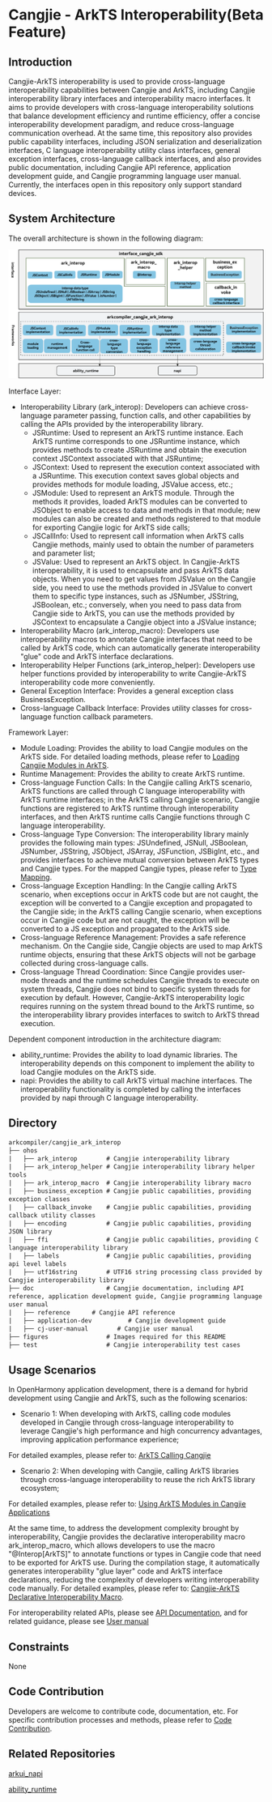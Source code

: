 # Cangjie - ArkTS Interoperability(Beta Feature)
## Introduction

Cangjie-ArkTS interoperability is used to provide cross-language interoperability capabilities between Cangjie and ArkTS, including Cangjie interoperability library interfaces and interoperability macro interfaces. It aims to provide developers with cross-language interoperability solutions that balance development efficiency and runtime efficiency, offer a concise interoperability development paradigm, and reduce cross-language communication overhead. At the same time, this repository also provides public capability interfaces, including JSON serialization and deserialization interfaces, C language interoperability utility class interfaces, general exception interfaces, cross-language callback interfaces, and also provides public documentation, including Cangjie API reference, application development guide, and Cangjie programming language user manual. Currently, the interfaces open in this repository only support standard devices.

## System Architecture

The overall architecture is shown in the following diagram:

![cangjie interop API](./figures/cangjie-interop_eng.png)

Interface Layer:

- Interoperability Library (ark_interop): Developers can achieve cross-language parameter passing, function calls, and other capabilities by calling the APIs provided by the interoperability library.
    - JSRuntime: Used to represent an ArkTS runtime instance. Each ArkTS runtime corresponds to one JSRuntime instance, which provides methods to create JSRuntime and obtain the execution context JSContext associated with that JSRuntime;
    - JSContext: Used to represent the execution context associated with a JSRuntime. This execution context saves global objects and provides methods for module loading, JSValue access, etc.;
    - JSModule: Used to represent an ArkTS module. Through the methods it provides, loaded ArkTS modules can be converted to JSObject to enable access to data and methods in that module; new modules can also be created and methods registered to that module for exporting Cangjie logic for ArkTS side calls;
    - JSCallInfo: Used to represent call information when ArkTS calls Cangjie methods, mainly used to obtain the number of parameters and parameter list;
    - JSValue: Used to represent an ArkTS object. In Cangjie-ArkTS interoperability, it is used to encapsulate and pass ArkTS data objects. When you need to get values from JSValue on the Cangjie side, you need to use the methods provided in JSValue to convert them to specific type instances, such as JSNumber, JSString, JSBoolean, etc.; conversely, when you need to pass data from Cangjie side to ArkTS, you can use the methods provided by JSContext to encapsulate a Cangjie object into a JSValue instance;
- Interoperability Macro (ark_interop_macro): Developers use interoperability macros to annotate Cangjie interfaces that need to be called by ArkTS code, which can automatically generate interoperability "glue" code and ArkTS interface declarations.
- Interoperability Helper Functions (ark_interop_helper): Developers use helper functions provided by interoperability to write Cangjie-ArkTS interoperability code more conveniently.
- General Exception Interface: Provides a general exception class BusinessException.
- Cross-language Callback Interface: Provides utility classes for cross-language function callback parameters.

Framework Layer:

- Module Loading: Provides the ability to load Cangjie modules on the ArkTS side. For detailed loading methods, please refer to [Loading Cangjie Modules in ArkTS](https://gitcode.com/openharmony-sig/arkcompiler_cangjie_ark_interop/blob/master/doc/cj-user-manual/source_en/FFI/cangjie-arkts/arkts_import_cangjie.md).
- Runtime Management: Provides the ability to create ArkTS runtime.
- Cross-language Function Calls: In the Cangjie calling ArkTS scenario, ArkTS functions are called through C language interoperability with ArkTS runtime interfaces; in the ArkTS calling Cangjie scenario, Cangjie functions are registered to ArkTS runtime through interoperability interfaces, and then ArkTS runtime calls Cangjie functions through C language interoperability.
- Cross-language Type Conversion: The interoperability library mainly provides the following main types: JSUndefined, JSNull, JSBoolean, JSNumber, JSString, JSObject, JSArray, JSFunction, JSBigInt, etc., and provides interfaces to achieve mutual conversion between ArkTS types and Cangjie types. For the mapped Cangjie types, please refer to [Type Mapping](https://gitcode.com/openharmony-sig/arkcompiler_cangjie_ark_interop/blob/master/doc/cj-user-manual/source_en/FFI/cangjie-arkts/interoperability_macro.md#%E7%B1%BB%E5%9E%8B%E6%98%A0%E5%B0%84).
- Cross-language Exception Handling: In the Cangjie calling ArkTS scenario, when exceptions occur in ArkTS code but are not caught, the exception will be converted to a Cangjie exception and propagated to the Cangjie side; in the ArkTS calling Cangjie scenario, when exceptions occur in Cangjie code but are not caught, the exception will be converted to a JS exception and propagated to the ArkTS side.
- Cross-language Reference Management: Provides a safe reference mechanism. On the Cangjie side, Cangjie objects are used to map ArkTS runtime objects, ensuring that these ArkTS objects will not be garbage collected during cross-language calls.
- Cross-language Thread Coordination: Since Cangjie provides user-mode threads and the runtime schedules Cangjie threads to execute on system threads, Cangjie does not bind to specific system threads for execution by default. However, Cangjie-ArkTS interoperability logic requires running on the system thread bound to the ArkTS runtime, so the interoperability library provides interfaces to switch to ArkTS thread execution.

Dependent component introduction in the architecture diagram:
- ability_runtime: Provides the ability to load dynamic libraries. The interoperability depends on this component to implement the ability to load Cangjie modules on the ArkTS side.
- napi: Provides the ability to call ArkTS virtual machine interfaces. The interoperability functionality is completed by calling the interfaces provided by napi through C language interoperability.

## Directory

```text
arkcompiler/cangjie_ark_interop
├── ohos
|   ├── ark_interop        # Cangjie interoperability library
|   ├── ark_interop_helper # Cangjie interoperability library helper tools
|   ├── ark_interop_macro  # Cangjie interoperability library macro
|   ├── business_exception # Cangjie public capabilities, providing exception classes
|   ├── callback_invoke    # Cangjie public capabilities, providing callback utility classes
|   ├── encoding           # Cangjie public capabilities, providing JSON library
|   ├── ffi                # Cangjie public capabilities, providing C language interoperability library
|   ├── labels             # Cangjie public capabilities, providing api level labels
|   ├── utf16string        # UTF16 string processing class provided by Cangjie interoperability library
├── doc                    # Cangjie documentation, including API reference, application development guide, Cangjie programming language user manual
|   ├── reference      # Cangjie API reference
|   ├── application-dev          # Cangjie development guide
|   ├── cj-user-manual        # Cangjie user manual
├── figures                # Images required for this README
├── test                   # Cangjie interoperability test cases
```

## Usage Scenarios

In OpenHarmony application development, there is a demand for hybrid development using Cangjie and ArkTS, such as the following scenarios:

- Scenario 1: When developing with ArkTS, calling code modules developed in Cangjie through cross-language interoperability to leverage Cangjie's high performance and high concurrency advantages, improving application performance experience;

For detailed examples, please refer to: [ArkTS Calling Cangjie](https://gitcode.com/openharmony-sig/arkcompiler_cangjie_ark_interop/blob/master/doc/cj-user-manual/source_en/FFI/cangjie-arkts/method_of_ArkTS_calling_cangjie.md)

- Scenario 2: When developing with Cangjie, calling ArkTS libraries through cross-language interoperability to reuse the rich ArkTS library ecosystem;

For detailed examples, please refer to: [Using ArkTS Modules in Cangjie Applications](https://gitcode.com/openharmony-sig/arkcompiler_cangjie_ark_interop/blob/master/doc/cj-user-manual/source_en/FFI/cangjie-arkts/using_arkts_module.md)

At the same time, to address the development complexity brought by interoperability, Cangjie provides the declarative interoperability macro ark_interop_macro, which allows developers to use the macro "@Interop[ArkTS]" to annotate functions or types in Cangjie code that need to be exported for ArkTS use. During the compilation stage, it automatically generates interoperability "glue layer" code and ArkTS interface declarations, reducing the complexity of developers writing interoperability code manually. For detailed examples, please refer to: [Cangjie-ArkTS Declarative Interoperability Macro](https://gitcode.com/openharmony-sig/arkcompiler_cangjie_ark_interop/blob/master/doc/cj-user-manual/source_en/FFI/cangjie-arkts/interoperability_macro.md).

For interoperability related APIs, please see [API Documentation](https://gitcode.com/openharmony-sig/arkcompiler_cangjie_ark_interop/blob/master/doc/reference/source_en/arkinterop/cj-apis-ark_interop.md), and for related guidance, please see [User manual](https://gitcode.com/openharmony-sig/arkcompiler_cangjie_ark_interop/blob/master/doc/cj-user-manual/source_en/FFI/cangjie-arkts/cangjie_arkts_overview.md)

## Constraints

None

## Code Contribution

Developers are welcome to contribute code, documentation, etc. For specific contribution processes and methods, please refer to [Code Contribution](https://gitcode.com/openharmony/docs/blob/master/en/contribute/code-contribution.md).

## Related Repositories

[arkui_napi](https://gitcode.com/openharmony/arkui_napi)

[ability_runtime](https://gitcode.com/openharmony/ability_ability_runtime)
